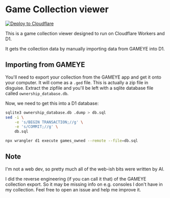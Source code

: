 # Game Collection viewer

[![Deploy to Cloudflare](https://deploy.workers.cloudflare.com/button)](https://deploy.workers.cloudflare.com/?url=https%3A%2F%2Fgithub.com%2Fbjschafer%2Fgame-collection)

This is a game collection viewer designed to run on Cloudflare Workers and D1.

It gets the collection data by manually importing data from GAMEYE into D1.

## Importing from GAMEYE

You'll need to export your collection from the GAMEYE app and get it onto your computer.
It will come as a `.ged` file. This is actually a zip file in disguise. Extract the zipfile
and you'll be left with a sqlite database file called `ownership_database.db`.

Now, we need to get this into a D1 database:

```bash
sqlite3 ownership_database.db .dump > db.sql
sed -i \
    -e 's/BEGIN TRANSACTION;//g' \
    -e 's/COMMIT;//g' \
    db.sql

npx wrangler d1 execute games_owned --remote --file=db.sql
```

## Note

I'm not a web dev, so pretty much all of the web-ish bits were written by AI.

I did the reverse engineering (if you can call it that) of the GAMEYE collection export.
So it may be missing info on e.g. consoles I don't have in my collection. Feel free to
open an issue and help me improve it.
